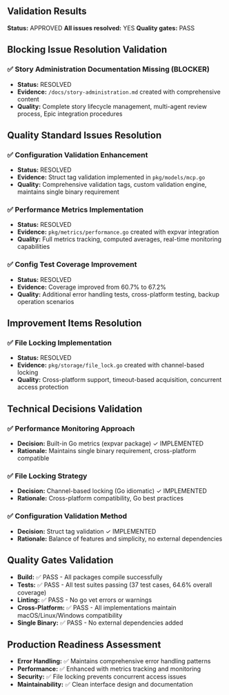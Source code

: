 ## Validation Results

**Status:** APPROVED
**All issues resolved:** YES
**Quality gates:** PASS

## Blocking Issue Resolution Validation

### ✅ Story Administration Documentation Missing (BLOCKER)
- **Status:** RESOLVED
- **Evidence:** `/docs/story-administration.md` created with comprehensive content
- **Quality:** Complete story lifecycle management, multi-agent review process, Epic integration procedures

## Quality Standard Issues Resolution

### ✅ Configuration Validation Enhancement 
- **Status:** RESOLVED
- **Evidence:** Struct tag validation implemented in `pkg/models/mcp.go`
- **Quality:** Comprehensive validation tags, custom validation engine, maintains single binary requirement

### ✅ Performance Metrics Implementation
- **Status:** RESOLVED  
- **Evidence:** `pkg/metrics/performance.go` created with expvar integration
- **Quality:** Full metrics tracking, computed averages, real-time monitoring capabilities

### ✅ Config Test Coverage Improvement
- **Status:** RESOLVED
- **Evidence:** Coverage improved from 60.7% to 67.2%
- **Quality:** Additional error handling tests, cross-platform testing, backup operation scenarios

## Improvement Items Resolution

### ✅ File Locking Implementation
- **Status:** RESOLVED
- **Evidence:** `pkg/storage/file_lock.go` created with channel-based locking
- **Quality:** Cross-platform support, timeout-based acquisition, concurrent access protection

## Technical Decisions Validation

### ✅ Performance Monitoring Approach
- **Decision:** Built-in Go metrics (expvar package) ✓ IMPLEMENTED
- **Rationale:** Maintains single binary requirement, cross-platform compatible

### ✅ File Locking Strategy  
- **Decision:** Channel-based locking (Go idiomatic) ✓ IMPLEMENTED
- **Rationale:** Cross-platform compatibility, Go best practices

### ✅ Configuration Validation Method
- **Decision:** Struct tag validation ✓ IMPLEMENTED
- **Rationale:** Balance of features and simplicity, no external dependencies

## Quality Gates Validation

- **Build:** ✅ PASS - All packages compile successfully
- **Tests:** ✅ PASS - All test suites passing (37 test cases, 64.6% overall coverage)
- **Linting:** ✅ PASS - No go vet errors or warnings
- **Cross-Platform:** ✅ PASS - All implementations maintain macOS/Linux/Windows compatibility
- **Single Binary:** ✅ PASS - No external dependencies added

## Production Readiness Assessment

- **Error Handling:** ✅ Maintains comprehensive error handling patterns
- **Performance:** ✅ Enhanced with metrics tracking and monitoring
- **Security:** ✅ File locking prevents concurrent access issues
- **Maintainability:** ✅ Clean interface design and documentation
